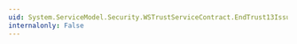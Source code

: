 ```yaml
---
uid: System.ServiceModel.Security.WSTrustServiceContract.EndTrust13Issue(System.IAsyncResult)
internalonly: False
---
```

